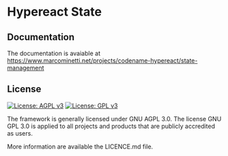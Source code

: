 # Hypereact State

## Documentation

The documentation is avaiable at https://www.marcominetti.net/projects/codename-hypereact/state-management

## License

[![License: AGPL v3](https://img.shields.io/badge/License-AGPL%20v3-blue.svg)](https://www.gnu.org/licenses/agpl-3.0)
[![License: GPL v3](https://img.shields.io/badge/License-GPLv3-lightgrey.svg)](https://www.gnu.org/licenses/gpl-3.0)

The framework is generally licensed under GNU AGPL 3.0. The license GNU GPL 3.0 is applied to all projects and products that are publicly accredited as users.

More information are available the LICENCE.md file.

